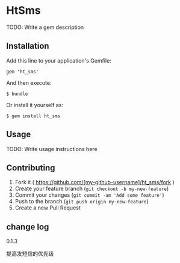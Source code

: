 # HtSms

TODO: Write a gem description

## Installation

Add this line to your application's Gemfile:

    gem 'ht_sms'

And then execute:

    $ bundle

Or install it yourself as:

    $ gem install ht_sms

## Usage

TODO: Write usage instructions here

## Contributing

1. Fork it ( https://github.com/[my-github-username]/ht_sms/fork )
2. Create your feature branch (`git checkout -b my-new-feature`)
3. Commit your changes (`git commit -am 'Add some feature'`)
4. Push to the branch (`git push origin my-new-feature`)
5. Create a new Pull Request

change log
---------

0.1.3

提高发短信的优先级
